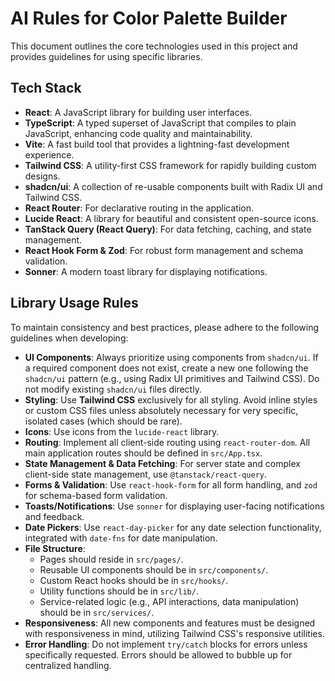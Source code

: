 # AI Rules for Color Palette Builder

This document outlines the core technologies used in this project and provides guidelines for using specific libraries.

## Tech Stack

*   **React**: A JavaScript library for building user interfaces.
*   **TypeScript**: A typed superset of JavaScript that compiles to plain JavaScript, enhancing code quality and maintainability.
*   **Vite**: A fast build tool that provides a lightning-fast development experience.
*   **Tailwind CSS**: A utility-first CSS framework for rapidly building custom designs.
*   **shadcn/ui**: A collection of re-usable components built with Radix UI and Tailwind CSS.
*   **React Router**: For declarative routing in the application.
*   **Lucide React**: A library for beautiful and consistent open-source icons.
*   **TanStack Query (React Query)**: For data fetching, caching, and state management.
*   **React Hook Form & Zod**: For robust form management and schema validation.
*   **Sonner**: A modern toast library for displaying notifications.

## Library Usage Rules

To maintain consistency and best practices, please adhere to the following guidelines when developing:

*   **UI Components**: Always prioritize using components from `shadcn/ui`. If a required component does not exist, create a new one following the `shadcn/ui` pattern (e.g., using Radix UI primitives and Tailwind CSS). Do not modify existing `shadcn/ui` files directly.
*   **Styling**: Use **Tailwind CSS** exclusively for all styling. Avoid inline styles or custom CSS files unless absolutely necessary for very specific, isolated cases (which should be rare).
*   **Icons**: Use icons from the `lucide-react` library.
*   **Routing**: Implement all client-side routing using `react-router-dom`. All main application routes should be defined in `src/App.tsx`.
*   **State Management & Data Fetching**: For server state and complex client-side state management, use `@tanstack/react-query`.
*   **Forms & Validation**: Use `react-hook-form` for all form handling, and `zod` for schema-based form validation.
*   **Toasts/Notifications**: Use `sonner` for displaying user-facing notifications and feedback.
*   **Date Pickers**: Use `react-day-picker` for any date selection functionality, integrated with `date-fns` for date manipulation.
*   **File Structure**:
    *   Pages should reside in `src/pages/`.
    *   Reusable UI components should be in `src/components/`.
    *   Custom React hooks should be in `src/hooks/`.
    *   Utility functions should be in `src/lib/`.
    *   Service-related logic (e.g., API interactions, data manipulation) should be in `src/services/`.
*   **Responsiveness**: All new components and features must be designed with responsiveness in mind, utilizing Tailwind CSS's responsive utilities.
*   **Error Handling**: Do not implement `try/catch` blocks for errors unless specifically requested. Errors should be allowed to bubble up for centralized handling.